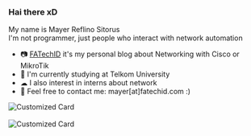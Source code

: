 ### Hai there xD

My name is Mayer Reflino Sitorus</br>
I'm not programmer, just people who interact with network automation</br>
- 📷 [FATechID](https://blog.fatechid.com) it's my personal blog about Networking with Cisco or MikroTik</br>
- 📙 I'm currently studying at Telkom University</br>
- ☁ I also interest in interns about network</br>
- 📩 Feel free to contact me: mayer[at]fatechid.com :)

![Customized Card](https://github-readme-stats.vercel.app/api/pin?username=mrdotss&repo=ros-automation&theme=dracula)<br><br>
![Customized Card](https://github-readme-stats.vercel.app/api/pin?username=mrdotss&repo=netbox&theme=dracula)

<!--
**mrdotss/mrdotss** is a ✨ _special_ ✨ repository because its `README.md` (this file) appears on your GitHub profile.

Here are some ideas to get you started:

- 🔭 I’m currently working on ...
- 🌱 I’m currently learning ...
- 👯 I’m looking to collaborate on ...
- 🤔 I’m looking for help with ...
- 💬 Ask me about ...
- 📫 How to reach me: ...
- 😄 Pronouns: ...
- ⚡ Fun fact: ...
-->
